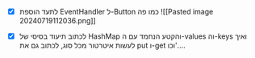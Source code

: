 - [x] לתעד הוספת EventHandler ל-Button כמו פה
   ![[Pasted image 20240719112036.png]]

- [x] לכתוב תיעוד בסיסי של HashMap והקטע הנחמד עם ה-values וה-keys ואיך לעשות איטרטור מכל סוג, לכתוב גם את put ו-get וכו'.... 

